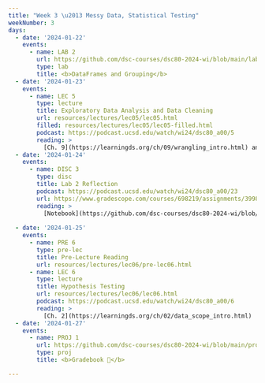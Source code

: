 ```yaml
---
title: "Week 3 \u2013 Messy Data, Statistical Testing"
weekNumber: 3
days:
  - date: '2024-01-22'
    events:
      - name: LAB 2
        url: https://github.com/dsc-courses/dsc80-2024-wi/blob/main/labs/lab02/lab.ipynb
        type: lab
        title: <b>DataFrames and Grouping</b>
  - date: '2024-01-23'
    events:
      - name: LEC 5
        type: lecture
        title: Exploratory Data Analysis and Data Cleaning
        url: resources/lectures/lec05/lec05.html
        filled: resources/lectures/lec05/lec05-filled.html
        podcast: https://podcast.ucsd.edu/watch/wi24/dsc80_a00/5
        reading: >
          [Ch. 9](https://learningds.org/ch/09/wrangling_intro.html) and [10](https://learningds.org/ch/10/eda_intro.html)
  - date: '2024-01-24'
    events:
      - name: DISC 3
        type: disc
        title: Lab 2 Reflection
        podcast: https://podcast.ucsd.edu/watch/wi24/dsc80_a00/23
        url: https://www.gradescope.com/courses/698219/assignments/3998384
        reading: > 
          [Notebook](https://github.com/dsc-courses/dsc80-2024-wi/blob/main/discussions/disc03/discussion.ipynb)
        
  - date: '2024-01-25'
    events:
      - name: PRE 6
        type: pre-lec
        title: Pre-Lecture Reading
        url: resources/lectures/lec06/pre-lec06.html
      - name: LEC 6
        type: lecture
        title: Hypothesis Testing
        url: resources/lectures/lec06/lec06.html
        podcast: https://podcast.ucsd.edu/watch/wi24/dsc80_a00/6
        reading: >
          [Ch. 2](https://learningds.org/ch/02/data_scope_intro.html)
  - date: '2024-01-27'
    events:
      - name: PROJ 1
        url: https://github.com/dsc-courses/dsc80-2024-wi/blob/main/projects/proj01/project.ipynb
        type: proj
        title: <b>Gradebook 💯</b>

---
```


